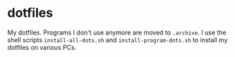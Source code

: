 # dotfiles

My dotfiles. Programs I don't use anymore are moved to ``.archive``. I use the shell scripts ``install-all-dots.sh`` and ``install-program-dots.sh`` to install my dotfiles on various PCs.
